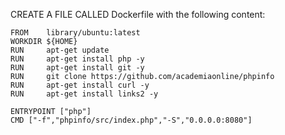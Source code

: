 CREATE A FILE CALLED Dockerfile with the following content:
```
FROM    library/ubuntu:latest
WORKDIR ${HOME} 
RUN     apt-get update
RUN     apt-get install php -y
RUN     apt-get install git -y 
RUN     git clone https://github.com/academiaonline/phpinfo
RUN     apt-get install curl -y
RUN     apt-get install links2 -y

ENTRYPOINT ["php"]
CMD ["-f","phpinfo/src/index.php","-S","0.0.0.0:8080"]
```
